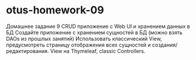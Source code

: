 # otus-homework-09
Домашнее задание 9
CRUD приложение с Web UI и хранением данных в БД
Создайте приложение с хранением сущностей в БД (можно взять DAOs из прошлых занятий)
Использовать классический View, предусмотреть страницу отображения всех сущностей и создания/редактирования.
View на Thymeleaf, classic Controllers.
